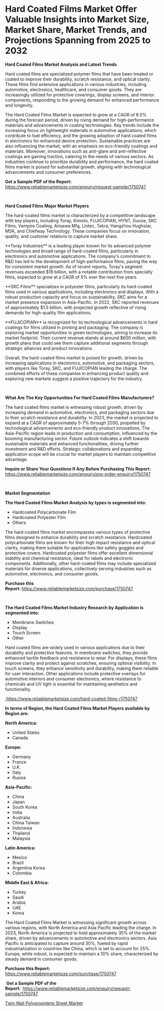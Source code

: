 <p><h1>Hard Coated Films Market Offer Valuable Insights into Market Size, Market Share, Market Trends, and Projections Spanning from 2025 to 2032</h1></p><p><strong>Hard Coated Films Market Analysis and Latest Trends</strong></p>
<p><p>Hard coated films are specialized polymer films that have been treated or coated to improve their durability, scratch resistance, and optical clarity. These films find extensive applications in various industries, including automotive, electronics, healthcare, and consumer goods. They are increasingly utilized for protective coverings, display screens, and interior components, responding to the growing demand for enhanced performance and longevity.</p><p>The Hard Coated Films Market is expected to grow at a CAGR of 8.5% during the forecast period, driven by rising demand for high-performance materials and advancements in coating technologies. Key trends include the increasing focus on lightweight materials in automotive applications, which contribute to fuel efficiency, and the growing adoption of hard coated films in electronics for enhanced device protection. Sustainable practices are also influencing the market, with an emphasis on eco-friendly coatings and materials. Moreover, innovations such as anti-glare and anti-reflective coatings are gaining traction, catering to the needs of various sectors. As industries continue to prioritize durability and performance, the hard coated films market is poised for substantial growth, aligning with technological advancements and consumer preferences.</p></p>
<p><strong>Get a Sample PDF of the Report:&nbsp;</strong> <a href="https://www.reliablemarketsize.com/enquiry/request-sample/1750747?utm_campaign=2445&utm_medium=2&utm_source=Github&utm_content=ia&utm_term=01042025&utm_id=hard-coated-films">https://www.reliablemarketsize.com/enquiry/request-sample/1750747</a></p>
<p>&nbsp;</p>
<p><strong>Hard Coated Films Major Market Players</strong></p>
<p><p>The hard-coated films market is characterized by a competitive landscape with key players, including Toray, Kimoto, FUJICOPIAN, HYNT, Gunze, SKC Films, Vampire Coating, Arisawa Mfg, Lintec, Tekra, Hangzhou Hughstar, MSK, and Chiefway Technology. These companies focus on innovation, quality, and customer relations to capture market share.</p><p>**Toray Industries** is a leading player known for its advanced polymer technologies and broad range of hard-coated films, particularly in electronics and automotive applications. The company's commitment to R&D has led to the development of high-performance films, paving the way for consistent market growth. As of recent reports, Toray's segment revenues exceeded $19 billion, with a notable contribution from specialty films, expected to grow at a CAGR of 5% over the next five years.</p><p>**SKC Films** specializes in polyester films, particularly its hard-coated films used in various applications, including electronics and displays. With a robust production capacity and focus on sustainability, SKC aims for a market presence expansion in Asia-Pacific. In 2022, SKC reported revenues of approximately $1.5 billion, with projected growth reflective of rising demands for high-quality film applications.</p><p>**FUJICOPIAN** is recognized for its technological advancements in hard coatings for films utilized in printing and packaging. The company is exploring market opportunities in green technologies, aiming to increase its market footprint. Their current revenue stands at around $600 million, with growth plans that could see them capture additional segments through strategic alliances and product innovations.</p><p>Overall, the hard-coated films market is poised for growth, driven by increasing applications in electronics, automotive, and packaging sectors, with players like Toray, SKC, and FUJICOPIAN leading the charge. The combined efforts of these companies in enhancing product quality and exploring new markets suggest a positive trajectory for the industry.</p></p>
<p>&nbsp;</p>
<p><strong>What Are The Key Opportunities For Hard Coated Films Manufacturers?</strong></p>
<p><p>The hard coated films market is witnessing robust growth, driven by increasing demand in automotive, electronics, and packaging sectors due to their scratch resistance and durability. In 2023, the market is projected to expand at a CAGR of approximately 5-7% through 2030, propelled by technological advancements and eco-friendly product innovations. The Asia-Pacific region leads in production and consumption, influenced by the booming manufacturing sector. Future outlook indicates a shift towards sustainable materials and enhanced functionalities, driving further investment and R&D efforts. Strategic collaborations and expanding application scope will be crucial for market players to maintain competitive advantage.</p></p>
<p><strong>Inquire or Share Your Questions If Any Before Purchasing This Report:</strong> <a href="https://www.reliablemarketsize.com/enquiry/pre-order-enquiry/1750747?utm_campaign=2445&utm_medium=2&utm_source=Github&utm_content=ia&utm_term=01042025&utm_id=hard-coated-films">https://www.reliablemarketsize.com/enquiry/pre-order-enquiry/1750747</a></p>
<p>&nbsp;</p>
<p><strong>Market Segmentation</strong></p>
<p><strong>The Hard Coated Films Market Analysis by types is segmented into:</strong></p>
<p><ul><li>Hardcoated Polycarbonate Film</li><li>Hardcoated Polyester Film</li><li>Others</li></ul></p>
<p><p>The hard-coated films market encompasses various types of protective films designed to enhance durability and scratch resistance. Hardcoated polycarbonate films are known for their high impact resistance and optical clarity, making them suitable for applications like safety goggles and protective covers. Hardcoated polyester films offer excellent dimensional stability and chemical resistance, ideal for labels and electronic components. Additionally, other hard-coated films may include specialized materials for diverse applications, collectively serving industries such as automotive, electronics, and consumer goods.</p></p>
<p><strong>Purchase this Report:&nbsp;</strong><a href="https://www.reliablemarketsize.com/purchase/1750747?utm_campaign=2445&utm_medium=2&utm_source=Github&utm_content=ia&utm_term=01042025&utm_id=hard-coated-films">https://www.reliablemarketsize.com/purchase/1750747</a></p>
<p>&nbsp;</p>
<p><strong>The Hard Coated Films Market Industry Research by Application is segmented into:</strong></p>
<p><ul><li>Membrane Switches</li><li>Display</li><li>Touch Screen</li><li>Other</li></ul></p>
<p><p>Hard coated films are widely used in various applications due to their durability and protective features. In membrane switches, they provide enhanced tactile feedback and resistance to wear. For displays, these films improve clarity and protect against scratches, ensuring optimal visibility. In touch screens, they enhance sensitivity and durability, making them reliable for user interaction. Other applications include protective overlays for automotive interiors and consumer electronics, where resistance to chemicals and UV light is essential for maintaining aesthetics and functionality.</p></p>
<p><a href="https://www.reliablemarketsize.com/hard-coated-films-r1750747?utm_campaign=2445&utm_medium=2&utm_source=Github&utm_content=ia&utm_term=01042025&utm_id=hard-coated-films">&nbsp;https://www.reliablemarketsize.com/hard-coated-films-r1750747</a></p>
<p><strong>In terms of Region, the Hard Coated Films Market Players available by Region are:</strong></p>
<p>
    <p> <strong> North America: </strong>
        <ul>
            <li>United States</li>
            <li>Canada</li>
        </ul>
        </p> 
    <p> <strong> Europe: </strong>
        <ul>
            <li>Germany</li>
            <li>France</li>
            <li>U.K.</li>
            <li>Italy</li>
            <li>Russia</li>
        </ul>
        </p> 
    <p> <strong> Asia-Pacific: </strong>
        <ul>
            <li>China</li>
            <li>Japan</li>
            <li>South Korea</li>
            <li>India</li>
            <li>Australia</li>
            <li>China Taiwan</li>
            <li>Indonesia</li>
            <li>Thailand</li>
            <li>Malaysia</li>
        </ul>
        </p> 
    <p> <strong> Latin America: </strong>
        <ul>
            <li>Mexico</li>
            <li>Brazil</li>
            <li>Argentina Korea</li>
            <li>Colombia</li>
        </ul>
        </p> 
    <p> <strong> Middle East & Africa: </strong>
        <ul>
            <li>Turkey</li>
            <li>Saudi</li>
            <li>Arabia</li>
            <li>UAE</li>
            <li>Korea</li>
        </ul>
    </p>
    </p>
<p><p>The Hard Coated Films Market is witnessing significant growth across various regions, with North America and Asia Pacific leading the charge. In 2023, North America is projected to hold approximately 35% of the market share, driven by advancements in automotive and electronics sectors. Asia Pacific is anticipated to capture around 30%, fueled by rapid industrialization in countries like China, which is set to account for 25%. Europe, while robust, is expected to maintain a 10% share, characterized by steady demand in consumer goods.</p></p>
<p><strong>Purchase this Report: </strong><a href="https://www.reliablemarketsize.com/purchase/1750747?utm_campaign=2445&utm_medium=2&utm_source=Github&utm_content=ia&utm_term=01042025&utm_id=hard-coated-films">https://www.reliablemarketsize.com/purchase/1750747</a></p>
<p>&nbsp;<strong>Get a Sample PDF of the Report:&nbsp;&nbsp;</strong><a href="https://www.reliablemarketsize.com/enquiry/request-sample/1750747?utm_campaign=2445&utm_medium=2&utm_source=Github&utm_content=ia&utm_term=01042025&utm_id=hard-coated-films">https://www.reliablemarketsize.com/enquiry/request-sample/1750747</a></p>
<p><strong></strong></p>
<p><p><a href="https://github.com/leopardmicheal7019/Market-Research-Report-List-1/blob/main/twin-wall-polypropylene-sheet-market.md?utm_campaign=2445&utm_medium=2&utm_source=Github&utm_content=ia&utm_term=01042025&utm_id=hard-coated-films">Twin Wall Polypropylene Sheet Market</a></p></p>
